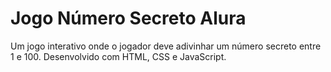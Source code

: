 # Jogo Número Secreto Alura
Um jogo interativo onde o jogador deve adivinhar um número secreto entre 1 e 100. Desenvolvido com HTML, CSS e JavaScript.
